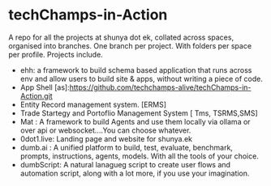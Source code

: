 # techChamps-in-Action
A repo for all the projects at shunya dot ek, collated across spaces, organised into branches. One branch per project. With folders per space per profile.
Projects include.
- ehh: a framework to build schema based application that runs across env and allow users to build site & apps, without writing a piece of code. 
- App Shell [as]:https://github.com/techchamps-alive/techChamps-in-Action.git
- Entity Record management system. [ERMS]
- Trade Startegy and Portoflio Management System [ Tms, TSRMS,SMS]
- Mat : A framework to build Agents and use them locally via ollama or over api or websocket....You can choose whatever.
- 0dot1.live: Landing page and website for shunya.ek
- dumb.ai : A unified platform to build, test, evaluate, benchmark, prompts, instructions, agents, models. With all the tools of your choice.
- dumbScript: A natural lanagueg script to create user flows and automation script, along with a lot more, if you use your imagination.
